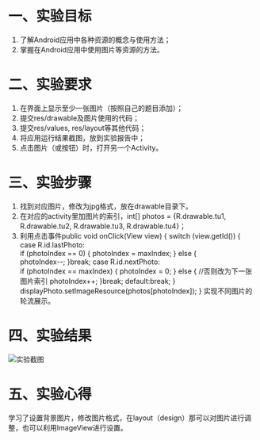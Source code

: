 # 一、实验目标
1. 了解Android应用中各种资源的概念与使用方法；
2. 掌握在Android应用中使用图片等资源的方法。

# 二、实验要求
1. 在界面上显示至少一张图片（按照自己的题目添加）；
2. 提交res/drawable及图片使用的代码；
3. 提交res/values, res/layout等其他代码；
4. 将应用运行结果截图，放到实验报告中；
5. 点击图片（或按钮）时，打开另一个Activity。

# 三、实验步骤
1. 找到对应图片，修改为jpg格式，放在drawable目录下。
2. 在对应的activity里加图片的索引，int[] photos = {R.drawable.tu1, R.drawable.tu2, R.drawable.tu3, R.drawable.tu4}；
3. 利用点击事件public void onClick(View view) {
        switch (view.getId()) {
            case R.id.lastPhoto:       
                if (photoIndex == 0) {
                    photoIndex = maxIndex;
                } else {                    
                    photoIndex--;
                }break;
            case R.id.nextPhoto:             
                if (photoIndex == maxIndex) {
                    photoIndex = 0;
                } else {
                    //否则改为下一张图片索引
                    photoIndex++;
                }break;
            default:break;
        }
        displayPhoto.setImageResource(photos[photoIndex]);
    }           实现不同图片的轮流展示。

# 四、实验结果
![实验截图](https://raw.githubusercontent.com/Lj-xinfei/android-labs-2020/044b6c7d13a9e6c6e5b2d3b66ca3404b1d972e31/students/net1814080903119/lab3.jpg)

# 五、实验心得
学习了设置背景图片，修改图片格式，在layout（design）那可以对图片进行调整，也可以利用ImageView进行设置。
